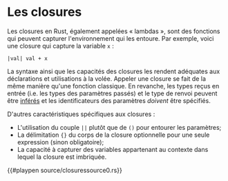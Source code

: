 # Les closures

Les closures en Rust, également appelées « lambdas », sont des fonctions qui peuvent capturer l'environnement qui les entoure. Par exemple, voici une closure qui capture la variable `x` :

```rust,ignore
|val| val + x
```


La syntaxe ainsi que les capacités des closures les rendent adéquates aux déclarations et utilisations à la volée. Appeler une closure se fait de la même manière qu'une fonction classique. En revanche, les types reçus en entrée (i.e. les types des paramètres passés) et le type de renvoi peuvent être [inférés][inference] et les identificateurs des paramètres *doivent* être spécifiés.

D'autres caractéristiques spécifiques aux closures :

* L'utilisation du couple `||` plutôt que de `()` pour entourer les paramètres;
* La délimitation `{}` du corps de la closure optionnelle pour une seule expression (sinon obligatoire);
* La capacité à capturer des variables appartenant au contexte dans lequel la closure est imbriquée.

{{#playpen source/closuressource0.rs}}

[inference]: https://fr.wikipedia.org/wiki/Inférence_de_types
